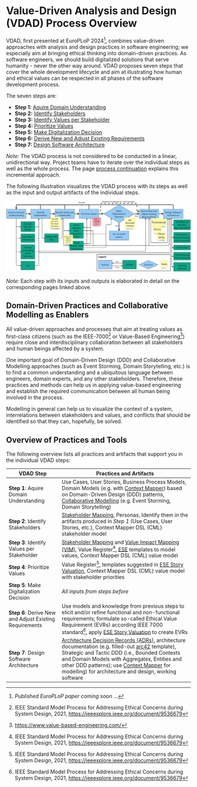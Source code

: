 # Value-Driven Analysis and Design (VDAD) Process Overview

VDAD, first presented at EuroPLoP 2024[^3], combines value-driven approaches with analysis and design practices in software engineering; we especially aim at bringing ethical thinking into domain-driven practices. As software engineers, we should build digitalized solutions that serve humanity - never the other way around. VDAD proposes seven steps that cover the whole development lifecycle and aim at illustrating how human and ethical values can be respected in all phases of the software development process.

The seven steps are:

 * **Step 1:** [Aquire Domain Understanding](./step-1-aquire-domain-understanding.md)
 * **Step 2:** [Identify Stakeholders](./step-2-identify-stakeholders.md)
 * **Step 3:** [Identify Values per Stakeholder](./step-3-identify-values-per-stakeholder.md)
 * **Step 4:** [Prioritize Values](./step-4-prioritize-values.md)
 * **Step 5:** [Make Digitalization Decision](./step-5-make-digitalization-decision.md)
 * **Step 6:** [Derive New and Adjust Existing Requirements](./step-6-derive-new-and-adjust-existing-requirements.md)
 * **Step 7:** [Design Software Architecture](./step-7-design-software-architecture.md)

*Note:* The VDAD process is not considered to be conducted in a linear, unidirectional way. Project teams have to iterate over the individual steps as well as the whole process. The page [process continuation](step-infinity-process-continuation.md) explains this incremental approach.

The following illustration visualizes the VDAD process with its steps as well as the input and output artifacts of the individual steps.

![Value-Driven Analysis and Design (VDAD) Process](./../images/vdad-process.jpg)

_Note:_ Each step with its inputs and outputs is elaborated in detail on the corresponding pages linked above.

## Domain-Driven Practices and Collaborative Modelling as Enablers
All value-driven approaches and processes that aim at treating values as first-class citizens (such as the IEEE-7000[^2] or Value-Based Engineering[^1]) require close and interdisciplinary collaboration between all stakeholders and human beings affected by a system.

One important goal of Domain-Driven Design (DDD) and Collaborative Modelling approaches (such as Event Storming, Domain Storytelling, etc.) is to find a common understanding and a ubiquitous language between engineers, domain experts, and any other stakeholders. Therefore, these practices and methods can help us in applying value-based engineering and establish the required communication between all human being involved in the process.

Modelling in general can help us to visualize the context of a system, interrelations between stakeholders and values, and conflicts that should be identified so that they can, hopefully, be solved.

## Overview of Practices and Tools
The following overview lists all practices and artifacts that support you in the individual VDAD steps:

| VDAD Step                                               | Practices and Artifacts |
|---------------------------------------------------------|-------------------------|
| **Step 1**: Aquire Domain Understanding                 | Use Cases, User Stories, Business Process Models, Domain Models (e.g. with [Context Mapper](https://contextmapper.org)) based on Domain-Driven Design (DDD) patterns, [Collaborative Modelling](https://www.wps.de/aktuelles/collaborative-modelling) (e.g. Event Storming, Domain Storytelling) <!-- there is an EN version of the WPS page, less complete: https://www.wps.de/en/news/collaborative-modelling --> |
| **Step 2**: Identify Stakeholders                       | [Stakeholder Mapping](./../practices/stakeholder-mapping.md), Personas, Identify them in the artifacts produced in _Step 1_ (Use Cases, User Stories, etc.), Context Mapper DSL (CML) stakeholder model |
| **Step 3**: Identify Values per Stakeholder             | [Stakeholder Mapping](./../practices/stakeholder-mapping.md) and [Value Impact Mapping (VIM)](./../practices/value-impact-mapping.md), Value Register[^2], [ESE](https://github.com/ethical-se/ese-practices) templates to model values, Context Mapper DSL (CML) value model |
| **Step 4**: Prioritize Values                           | Value Register[^2], templates suggested in [ESE Story Valuation](https://github.com/ethical-se/ese-practices/blob/main/practices/ESE-StoryValuation.md), Context Mapper DSL (CML) value model with stakeholder priorities |
| **Step 5**: Make Digitalization Decision                | _All inputs from steps before_ |
| **Step 6**: Derive New and Adjust Existing Requirements | Use models and knowledge from previous steps to elicit and/or refine functional and non-functional requirements; formulate so-called Ethical Value Requirement (EVRs) according IEEE 7000 standard[^2], apply [ESE Story Valuation](https://github.com/ethical-se/ese-practices/blob/main/practices/ESE-StoryValuation.md) to create EVRs |
| **Step 7**: Design Software Architecture                | [Architecture Decision Records (ADRs)](https://adr.github.io/), architecture documentation (e.g. filled-out [arc42](https://www.arc42.de/) template), <!-- DPR links? --> Strategic and Tactic DDD (i.e., Bounded Contexts and Domain Models with Aggregates, Entities and other DDD patterns); use [Context Mapper](https://contextmapper.org) for modelling) for architecture and design, working software |


[^1]: <https://www.value-based-engineering.com/>
[^2]: IEEE Standard Model Process for Addressing Ethical Concerns during System Design, 2021, <https://ieeexplore.ieee.org/document/9536679>
[^3]: _Published EuroPLoP paper coming soon ..._
